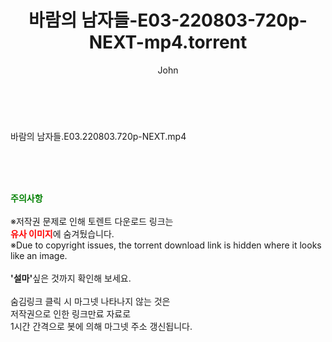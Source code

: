 ﻿---
layout: post
title:  "바람의 남자들-E03-220803-720p-NEXT-mp4.torrent"
author: John
categories: [ 방송/음악 ]
tags: [  ]
image:  
description: "바람의 남자들-E03-220803-720p-NEXT-mp4 torrent 정보 공유"
toc: true
toc_sticky: true
---

<br>
<div class="view-img">
<a class="view_image" href="http://torrentmobile60.com/bbs/view_image.php?fn=%2Fdata%2Ffile%2Fmusic%2F3735182707_jzRnwFor_2d8caf7470b05e441c8a62358f57cd7054295236.jpg" target="_blank"><img alt="" class="img-tag" content="http://torrentmobile60.com/data/file/music/3735182707_jzRnwFor_2d8caf7470b05e441c8a62358f57cd7054295236.jpg" itemprop="image" src="http://torrentmobile60.com/data/file/music/3735182707_jzRnwFor_2d8caf7470b05e441c8a62358f57cd7054295236.jpg"/></a></div><div class="view-content" itemprop="description">
<p>바람의 남자들.E03.220803.720p-NEXT.mp4<br/></p> </div>
    
<br><br><br>
<p data-ke-size="size16"><b><span style="color: green;">주의사항</span></b><br /><br />※저작권 문제로 인해 토렌트 다운로드 링크는<br /><b><span style="color: red;">유사 이미지</span></b>에 숨겨뒀습니다.<br />※Due to copyright issues, the torrent download link is hidden where it looks like an image.<br /><br /><b>'설마'</b>싶은 것까지 확인해 보세요.<br /><br />숨김링크 클릭 시 마그넷 나타나지 않는 것은<br />저작권으로 인한 링크만료 자료로<br />1시간 간격으로 봇에 의해 마그넷 주소 갱신됩니다.</p>
